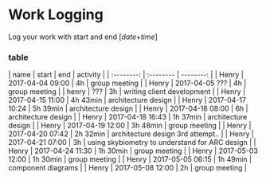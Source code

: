 # Work Logging
Log your work with start and end [*date*+*time*]

### table
| name | start | end | activity |
| :--------: | :-------- | --------: |
| Henry | 2017-04-04 09:00 | 4h | group meeting |
| Henry | 2017-04-05 ??? | 4h | group meeting |
| henry | ??? | 3h | writing client development |
| Henry | 2017-04-15 11:00 | 4h 43min | architecture design |
| Henry | 2017-04-17 10:24 | 5h 39min | architecture design |
| Henry | 2017-04-18 08:00 | 6h | architecture design |
| Henry | 2017-04-18 16:43 | 1h 37min | architecture design |
| Henry | 2017-04-19 12:00 | 3h 48min | group meeting |
| Henry | 2017-04-20 07:42 | 2h 32min | architecture design 3rd attempt.. |
| Henry | 2017-04-21 07:00 | 3h | using skybiometry to understand for ARC design |
| Henry | 2017-04-24 11:30 | 1h 30min | group meeting |
| Henry | 2017-05-03 12:00 | 1h 30min | group meeting |
| Henry | 2017-05-05 06:15 | 1h 49min | component diagrams |
| Henry | 2017-05-08 12:00 | 2h | group meeting |